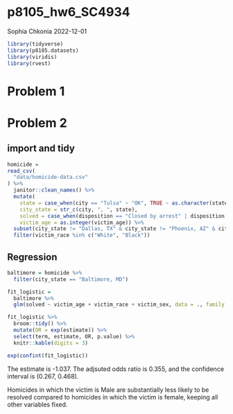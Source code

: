 p8105_hw6_SC4934
================
Sophia Chkonia
2022-12-01

``` r
library(tidyverse)
library(p8105.datasets)
library(viridis)
library(rvest)
```

# Problem 1

# Problem 2

## import and tidy

``` r
homicide = 
read_csv(
  "data/homicide-data.csv"
) %>% 
  janitor::clean_names() %>% 
  mutate(
    state = case_when(city == "Tulsa" ~ "OK", TRUE ~ as.character(state)),
    city_state = str_c(city, ", ", state),
    solved = case_when(disposition == "Closed by arrest" | disposition == "Closed without arrest" ~                        1, disposition == "Open/No arrest" ~ 0 ),
    victim_age = as.integer(victim_age)) %>% 
  subset(city_state != "Dallas, TX" & city_state != "Phoenix, AZ" & city_state != "Kansas City, MO") %>% 
  filter(victim_race %in% c("White", "Black"))
```

## Regression

``` r
baltimore = homicide %>% 
  filter(city_state == "Baltimore, MD")

fit_logistic = 
  baltimore %>% 
  glm(solved ~ victim_age + victim_race + victim_sex, data = ., family = binomial()) 

fit_logistic %>% 
  broom::tidy() %>% 
  mutate(OR = exp(estimate)) %>% 
  select(term, estimate, OR, p.value) %>% 
  knitr::kable(digits = 3) 

exp(confint(fit_logistic))
```

The estimate is -1.037. The adjsuted odds ratio is 0.355, and the
confidence interval is (0.267, 0.468).

Homicides in which the victim is Male are substantially less likely to
be resolved compared to homicides in which the victim is female, keeping
all other variables fixed.
